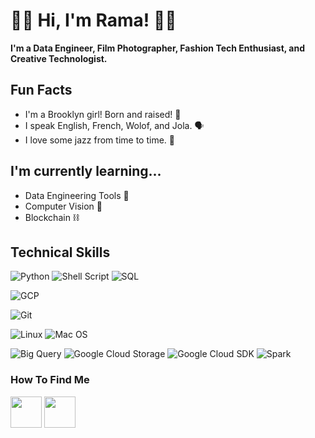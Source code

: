 # 👋🏽 Hi, I'm Rama! 👋🏽

**I'm a Data Engineer, Film Photographer, Fashion Tech Enthusiast, and Creative Technologist.**

## Fun Facts
* I'm a Brooklyn girl! Born and raised! 🗽
* I speak English, French, Wolof, and Jola. 🗣️
* I love some jazz from time to time. 🎷

## I'm currently learning...
* Data Engineering Tools 🧰
* Computer Vision 🤖
* Blockchain ⛓

## Technical Skills
![Python](https://img.shields.io/badge/Code-Python-informational?style=for-the-badge&logo=Python&color=ffdd54)
![Shell Script](https://img.shields.io/badge/Code-Shell_Script-informational?style=for-the-badge&logo=gnu-bash&color=23121011)
![SQL](https://img.shields.io/badge/Code-SQL-informational?style=for-the-badge&logo=sqlite&color=23DC322F)

![GCP](https://img.shields.io/badge/Cloud-GCP-informational?style=for-the-badge&logo=google-cloud&color=2274A5)


![Git](https://img.shields.io/badge/Version-Git-informational?style=for-the-badge&logo=Git&color=FF729F)

![Linux](https://img.shields.io/badge/OS-Linux-informational?style=for-the-badge&logo=Linux&color=F4E285)
![Mac OS](https://img.shields.io/badge/OS-MacOS-informational?style=for-the-badge&logo=MacOS&color=F4A259)


![Big Query](https://img.shields.io/badge/Data-Big_Query-informational?style=for-the-badge&logo=GoogleCloudSDK&color=6DD3CE)
![Google Cloud Storage](https://img.shields.io/badge/Data-Google_Cloud_Storage-informational?style=for-the-badge&logo=GoogleCloudStorage&color=6DD3CE)
![Google Cloud SDK](https://img.shields.io/badge/Data-Google_Cloud_SDK-informational?style=for-the-badge&logo=GoogleCloudSDK&color=6DD3CE)
![Spark](https://img.shields.io/badge/Data-Spark-informational?style=for-the-badge&logo=Spark&color=red)


### How To Find Me
<a href="https://cmdshftrama.github.io/"><img height="50" src="https://cdn2.iconfinder.com/data/icons/social-media-solid-2/32/Website-512.png"></a>
<a href="https://www.linkedin.com/in/rysonko/"><img height="50" src="https://cdn1.iconfinder.com/data/icons/social-networks-15/512/LinkedIn_social_network_logo-512.png"></a>


<!--
**cmdshftrama/cmdshftrama** is a ✨ _special_ ✨ repository because its `README.md` (this file) appears on your GitHub profile.

Here are some ideas to get you started:

- 🔭 I’m currently working on ...
- 🌱 I’m currently learning ...
- 👯 I’m looking to collaborate on ...
- 🤔 I’m looking for help with ...
- 💬 Ask me about ...
- 📫 How to reach me: ...
- 😄 Pronouns: ...
- ⚡ Fun fact: ...

![AWS](https://img.shields.io/badge/Cloud-AWS-informational?style=flat&logo=AWS&color=23FF9900)
![Terraform](https://img.shields.io/badge/Config-Terraform-informational?style=flat&logo=Terraform&color=235835CC)
![Hadoop](https://img.shields.io/badge/Data-Hadoop-informational?style=flat&logo=Hadoop&color=E7DFC6)
![Hive](https://img.shields.io/badge/Data-Hive-informational?style=flat&logo=Hive&color=F7A278)
![Splunk](https://img.shields.io/badge/Data-Splunk-informational?style=flat&logo=Splunk&color=351E29)
![Puppet](https://img.shields.io/badge/Config-Puppet-informational?style=flat&logo=Puppet&color=FC440F)
![Packer](https://img.shields.io/badge/Config-Packer-informational?style=flat&logo=Packer&color=1F01B9)
![Consul](https://img.shields.io/badge/Config-Consul-informational?style=flat&logo=Consul&color=B84A62)
![Vault](https://img.shields.io/badge/Config-Vault-informational?style=flat&logo=Vault&color=4C243B)
![GitLabCI](https://img.shields.io/badge/CICD-GitLabCI-informational?style=flat&logo=GitlabCI&color=2F323A)
![GitHub Actions](https://img.shields.io/badge/CICD-GitHubActions-informational?style=flat&logo=GitHub&color=77567A)
![Jenkins](https://img.shields.io/badge/CICD-Jenkins-informational?style=flat&logo=Jenkins&color=C47AC0)
![Spinnaker](https://img.shields.io/badge/CICD-Spinnaker-informational?style=flat&logo=Spinnaker&color=E39EC1)
![ELK](https://img.shields.io/badge/Logging-ELK-informational?style=flat&logo=ELK&color=DEBAC0)
![Grafana](https://img.shields.io/badge/Monitoring-Grafana-informational?style=flat&logo=Grafana&color=81F4E1)
![InfluxDB](https://img.shields.io/badge/Logging-InfluxDB-informational?style=flat&logo=InfluxDB&color=56CBF9)
-->
